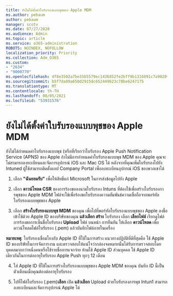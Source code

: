 ```yaml
---
title: ยังไม่ได้ตั้งค่าใบรับรองแบบพุชของ Apple MDM
ms.author: pebaum
author: pebaum
manager: scotv
ms.date: 07/27/2020
ms.audience: Admin
ms.topic: article
ms.service: o365-administration
ROBOTS: NOINDEX, NOFOLLOW
localization_priority: Priority
ms.collection: Adm_O365
ms.custom:
- "2634"
- "9000770"
ms.openlocfilehash: 4f8e3502a7be35b5579ec1436852fe2bff9b1316891c7a9020f6f5f4767b3d88
ms.sourcegitcommit: b5f7da89a650d2915dc652449623c78be6247175
ms.translationtype: MT
ms.contentlocale: th-TH
ms.lasthandoff: 08/05/2021
ms.locfileid: "53931576"
---
```

# <a name="apple-mdm-push-certificate-has-not-been-set-up"></a>ยังไม่ได้ตั้งค่าใบรับรองแบบพุชของ Apple MDM

ยังไม่ได้กําหนดค่าใบรับรองแบบพุช (หรือที่เรียกว่าใบรับรอง Apple Push Notification Service (APNS) ของ Apple ถ้าไม่มีการกําหนดค่าใบรับรองแบบพุช MDM ของ Apple คุณจะไม่สามารถลงทะเบียนและจัดการอุปกรณ์ iOS และ Mac OS ได้ หลังจากที่คุณเพิ่มใบรับรองไปยัง Intuned ผู้ใช้สามารถติดตั้งแอป Company Portal เพื่อลงทะเบียนอุปกรณ์ iOS ของพวกเขาได้

1. เลือก **"ฉันยอมรับ"** เพื่อให้สิทธิ์แก่ Microsoft ในการส่งข้อมูลไปยัง Apple

2. เลือก **ดาวน์โหลด CSR** ของการร้องขอลงนามใบรับรอง Intuns ที่ต้องใช้เพื่อสร้างใบรับรองการพุชของ Apple MDM ไฟล์จะใช้เพื่อร้องขอใบรับรองความสัมพันธ์ความเชื่อถือจากพอร์ทัลใบรับรองแบบพุชของ Apple

3. เลือก **สร้างใบรับรองแบบพุช MDM** ของคุณ เพื่อไปที่พอร์ทัลใบรับรองแบบพุชของ Apple ลงชื่อเข้าใช้ด้วย Apple ID ของบริษัทของคุณ **แล้วเลือก สร้าง** ใบรับรอง เลือก **เลือกไฟล์** เรียกดูไฟล์การร้องขอการเซ็นชื่อใบรับรอง **Upload** ไฟล์ บนหน้า การยืนยัน ให้เลือก **ดาวน์โหลด** เพื่อดาวน์โหลดไฟล์ใบรับรอง (.pem) แล้วบันทึกไฟล์ภายในเครื่อง
 
**หมายเหตุ**: ใบรับรองเชื่อมโยงกับ Apple ID ที่ใช้ในการสร้าง แนวทางปฏิบัติที่ดีที่สุดคือ ใช้ Apple ID ของบริษัทในการจัดการงาน และตรวจสอบให้แน่ใจว่ากล่องจดหมายนั้นได้รับการตรวจสอบโดยบุคคลมากกว่าหนึ่งคนหรือใช้รายชื่อการแจกจ่าย ห้ามใช้ Apple ID ส่วนบุคคล ใช้ Apple ID เดียวกันในการต่ออายุใบรับรอง Apple Push ทุกๆ 12 เดือน
 
4. ใส่ Apple ID ที่ใช้ในการสร้างใบรับรองแบบพุชของ Apple MDM ของคุณ บันทึก ID นี้เป็นตัวเตือนเมื่อคุณต้องต่ออายุใบรับรอง

5. ไปที่ไฟล์ใบรับรอง (.pem)**เลือก** เปิด **แล้วเลือก** Upload ด้วยใบรับรองการพุช Intun1 สามารถลงทะเบียนและจัดการอุปกรณ์ Apple ได้
